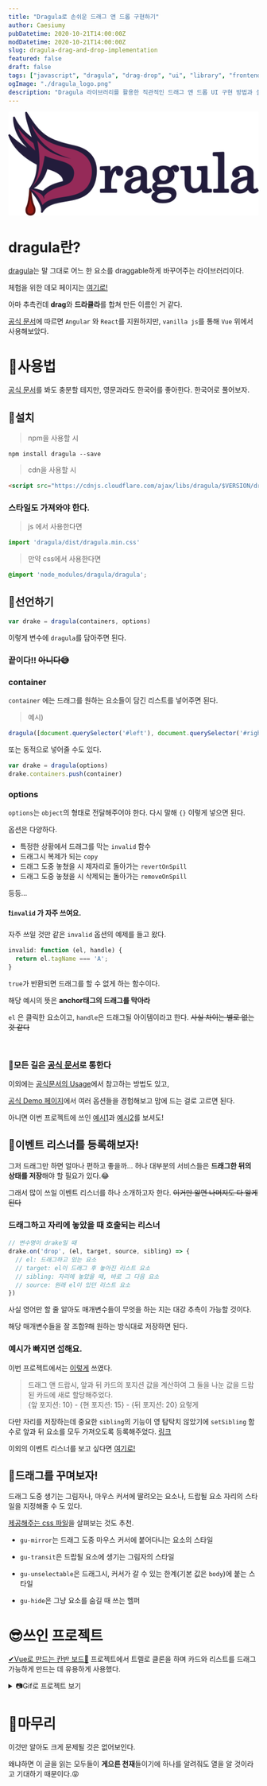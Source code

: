```yaml
---
title: "Dragula로 손쉬운 드래그 앤 드롭 구현하기"
author: Caesiumy
pubDatetime: 2020-10-21T14:00:00Z
modDatetime: 2020-10-21T14:00:00Z
slug: dragula-drag-and-drop-implementation
featured: false
draft: false
tags: ["javascript", "dragula", "drag-drop", "ui", "library", "frontend"]
ogImage: "./dragula_logo.png"
description: "Dragula 라이브러리를 활용한 직관적인 드래그 앤 드롭 UI 구현 방법과 실제 프로젝트 적용 사례"
---
```


![dragula logo](./dragula_logo.png)

# dragula란?

[dragula](https://github.com/bevacqua/dragula)는 말 그대로 어느 한 요소를 draggable하게 바꾸어주는 라이브러리이다.

체험을 위한 데모 페이지는 [여기로!](https://bevacqua.github.io/dragula/)

아마 추측컨데 **drag**와 **드라큘라**를 합쳐 만든 이름인 거 같다.

[공식 문서](https://github.com/bevacqua/dragula)에 따르면 `Angular` 와 `React`를 지원하지만, `vanilla js`를 통해 `Vue` 위에서 사용해보았다.

# 🔰사용법

[공식 문서](https://github.com/bevacqua/dragula)를 봐도 충분할 테지만, 영문과라도 한국어를 좋아한다. 한국어로 풀어보자.

## 🔨설치

> npm을 사용할 시

```
npm install dragula --save
```

> cdn을 사용할 시

```html
<script src="https://cdnjs.cloudflare.com/ajax/libs/dragula/$VERSION/dragula.min.js"></script>
```

### 스타일도 가져와야 한다.

> js 에서 사용한다면

```js
import 'dragula/dist/dragula.min.css'
```

> 만약 css에서 사용한다면

```css
@import 'node_modules/dragula/dragula';
```

## 🧵선언하기

```js
var drake = dragula(containers, options)
```

이렇게 변수에 `dragula`를 담아주면 된다.

### **끝이다!!** ~~아니다😅~~

### container

`container` 에는 드래그를 원하는 요소들이 담긴 리스트를 넣어주면 된다.

> 예시)

```js
dragula([document.querySelector('#left'), document.querySelector('#right')])
```

또는 동적으로 넣어줄 수도 있다.

```js
var drake = dragula(options)
drake.containers.push(container)
```

### options

`options`는 `object`의 형태로 전달해주어야 한다. 다시 말해 `{}` 이렇게 넣으면 된다.

옵션은 다양하다.

- 특정한 상황에서 드래그를 막는 `invalid` 함수
- 드래그시 복제가 되는 `copy`
- 드래그 도중 놓쳤을 시 제자리로 돌아가는 `revertOnSpill`
- 드래그 도중 놓쳤을 시 삭제되는 돌아가는 `removeOnSpill`

등등...

#### ❗`invalid` 가 자주 쓰여요.

자주 쓰일 것만 같은 `invalid` 옵션의 예제를 들고 왔다.

```js
invalid: function (el, handle) {
  return el.tagName === 'A';
}
```

`true`가 반환되면 드래그를 할 수 없게 하는 함수이다.

해당 예시의 뜻은 **anchor태그의 드래그를 막아라**

`el` 은 클릭한 요소이고, `handle`은 드래그될 아이템이라고 한다.
~~사실 차이는 별로 없는 것 같다~~

<br/>

### 🚋모든 길은 [공식 문서](https://github.com/bevacqua/dragula#dragulacontainers-options)로 통한다

이외에는 [공식문서의 Usage](https://github.com/bevacqua/dragula#usage)에서 참고하는 방법도 있고,

[공식 Demo 페이지](https://bevacqua.github.io/dragula/)에서 여러 옵션들을 경험해보고 맘에 드는 걸로 고르면 된다.

아니면 이번 프로젝트에 쓰인 [예시1](https://github.com/CaesiumY/vue-with-kanban-board/blob/4e130c067f8e2a3d0a99ae4f8fbbe6472559c08c/src/utils/dragger.js#L5)과 [예시2](https://github.com/CaesiumY/vue-with-kanban-board/blob/4e130c067f8e2a3d0a99ae4f8fbbe6472559c08c/src/components/Board.vue#L124)를 보셔도!

## 📡이벤트 리스너를 등록해보자!

그저 드래그만 하면 얼마나 편하고 좋을까... 허나 대부분의 서비스들은 **드래그한 뒤의 상태를 저장**해야 할 필요가 있다.😂

그래서 많이 쓰일 이벤트 리스너를 하나 소개하고자 한다.
~~이거만 알면 나머지도 다 알게 된다~~

### 드래그하고 자리에 놓았을 때 호출되는 리스너

```js
// 변수명이 drake일 때
drake.on('drop', (el, target, source, sibling) => {
  // el: 드래그하고 있는 요소
  // target: el이 드래그 후 놓아진 리스트 요소
  // sibling: 자리에 놓았을 때, 바로 그 다음 요소
  // source: 원래 el이 있던 리스트 요소
})
```

사실 영어만 할 줄 알아도 매개변수들이 무엇을 하는 지는 대강 추측이 가능할 것이다.

해당 매개변수들을 잘 조합~~?~~해 원하는 방식대로 저장하면 된다.

### 예시가 빠지면 섭해요.

이번 프로젝트에서는 [이렇게](https://github.com/CaesiumY/vue-with-kanban-board/blob/4e130c067f8e2a3d0a99ae4f8fbbe6472559c08c/src/components/Board.vue#L129) 쓰였다.

> 드래그 앤 드랍시, 앞과 뒤 카드의 포지션 값을 계산하여 그 둘을 나눈 값을 드랍된 카드에 새로 할당해주었다. <br />
> {앞 포지션: 10} - {현 포지션: 15} - {뒤 포지션: 20} 요렇게

다만 자리를 저장하는데 중요한 `sibling`의 기능이 영 탐탁치 않았기에 `setSibling` 함수로 앞과 뒤 요소를 모두 가져오도록 등록해주었다. [링크](https://github.com/CaesiumY/vue-with-kanban-board/blob/4e130c067f8e2a3d0a99ae4f8fbbe6472559c08c/src/utils/dragger.js#L13)

이외의 이벤트 리스너를 보고 싶다면 [여기로!](https://github.com/bevacqua/dragula#api)

## 🎨드래그를 꾸며보자!

드래그 도중 생기는 그림자나, 마우스 커서에 딸려오는 요소나, 드랍될 요소 자리의 스타일을 지정해줄 수 도 있다.

[제공해주는 css 파일](https://github.com/bevacqua/dragula/blob/master/dist/dragula.css)을 살펴보는 것도 추천.

- `gu-mirror`는 드래그 도중 마우스 커서에 붙어다니는 요소의 스타일

- `gu-transit`은 드랍될 요소에 생기는 그림자의 스타일

- `gu-unselectable`은 드래그시, 커서가 갈 수 있는 한계(기본 값은 `body`)에 붙는 스타일

- `gu-hide`은 그냥 요소를 숨길 때 쓰는 헬퍼

# 😎쓰인 프로젝트

[✔Vue로 만드는 칸반 보드📍](https://github.com/CaesiumY/vue-with-kanban-board) 프로젝트에서 트렐로 클론을 하며 카드와 리스트를 드래그 가능하게 만드는 데 유용하게 사용했다.

<details>
  <summary>📷Gif로 프로젝트 보기</summary>
  <img src="https://github.com/CaesiumY/vue-with-kanban-board/raw/master/screenshots/demo.gif" alt="vue-with-kanban-board">
</details>

# 🌄마무리

이것만 알아도 크게 문제될 것은 없어보인다.

왜냐하면 이 글을 읽는 모두들이 **게으른 천재**들이기에 하나를 알려줘도 열을 알 것이라고 기대하기 때문이다.😝